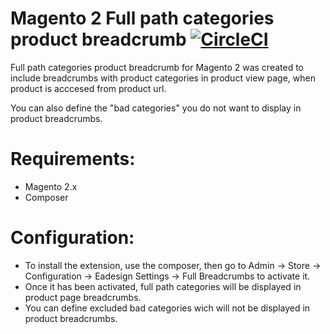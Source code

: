 
# Magento 2 Full path categories product breadcrumb [![CircleCI](https://circleci.com/gh/EaDesgin/magento2-full-path-category-product-breadcrumb.svg?style=svg)](https://circleci.com/gh/EaDesgin/magento2-full-path-category-product-breadcrumb)


Full path categories product breadcrumb for Magento 2 was created to include breadcrumbs with product categories in product view page, when product is acccesed from product url.

You can also define the "bad categories" you do not want to display in product breadcrumbs.

# Requirements:

- Magento 2.x
- Composer

# Configuration:

- To install the extension, use the composer, then go to Admin → Store → Configuration → Eadesign Settings → Full Breadcrumbs to activate it.
- Once it has been activated, full path categories will be displayed in product page breadcrumbs.
- You can define excluded bad categories wich will not be displayed in product breadcrumbs.
